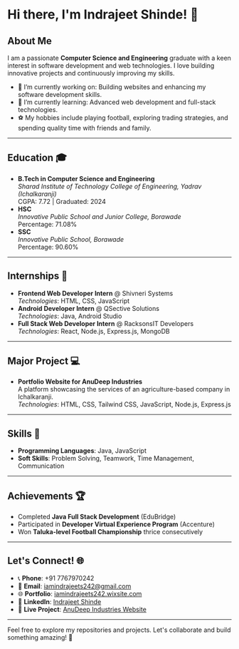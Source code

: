 # Hi there, I'm Indrajeet Shinde! 👋

## About Me
I am a passionate **Computer Science and Engineering** graduate with a keen interest in software development and web technologies. I love building innovative projects and continuously improving my skills.

- 🔭 I’m currently working on: Building websites and enhancing my software development skills.
- 🌱 I’m currently learning: Advanced web development and full-stack technologies.
- ⚽ My hobbies include playing football, exploring trading strategies, and spending quality time with friends and family.

---

## Education 🎓
- **B.Tech in Computer Science and Engineering**  
  *Sharad Institute of Technology College of Engineering, Yadrav (Ichalkaranji)*  
  CGPA: 7.72 | Graduated: 2024  
- **HSC**  
  *Innovative Public School and Junior College, Borawade*  
  Percentage: 71.08%  
- **SSC**  
  *Innovative Public School, Borawade*  
  Percentage: 90.60%  

---

## Internships 💼
- **Frontend Web Developer Intern** @ Shivneri Systems  
  _Technologies_: HTML, CSS, JavaScript  
- **Android Developer Intern** @ QSective Solutions  
  _Technologies_: Java, Android Studio  
- **Full Stack Web Developer Intern** @ RacksonsIT Developers  
  _Technologies_: React, Node.js, Express.js, MongoDB  

---

## Major Project 💻
- **Portfolio Website for AnuDeep Industries**  
  A platform showcasing the services of an agriculture-based company in Ichalkaranji.  
  _Technologies_: HTML, CSS, Tailwind CSS, JavaScript, Node.js, Express.js  

---

## Skills 🚀
- **Programming Languages**: Java, JavaScript  
- **Soft Skills**: Problem Solving, Teamwork, Time Management, Communication  

---

## Achievements 🏆
- Completed **Java Full Stack Development** (EduBridge)  
- Participated in **Developer Virtual Experience Program** (Accenture)  
- Won **Taluka-level Football Championship** thrice consecutively  

---

## Let's Connect! 🌐
- 📞 **Phone**: +91 7767970242  
- 📧 **Email**: [iamindrajeets242@gmail.com](mailto:iamindrajeets242@gmail.com)  
- 🌐 **Portfolio**: [iamindrajeets242.wixsite.com](https://iamindrajeets242.wixsite.com/my-portfolio)  
- 💼 **LinkedIn**: [Indrajeet Shinde](https://www.linkedin.com/in/indrajeet-shinde/)  
- 🌟 **Live Project**: [AnuDeep Industries Website](https://anudeepindustries.onrender.com/)  

---

Feel free to explore my repositories and projects. Let's collaborate and build something amazing! 🚀

<!--
**IndrajeetShinde14/IndrajeetShinde14** is a ✨ _special_ ✨ repository because its `README.md` (this file) appears on your GitHub profile.

Here are some ideas to get you started:

- 🔭 I’m currently working on ...
- 🌱 I’m currently learning ...
- 👯 I’m looking to collaborate on ...
- 🤔 I’m looking for help with ...
- 💬 Ask me about ...
- 📫 How to reach me: ...
- 😄 Pronouns: ...
- ⚡ Fun fact: ...
-->

